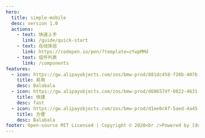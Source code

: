 ```yaml
---
hero:
  title: simple-mobile
  desc: version 1.0
  actions:
    - text: 快速上手
      link: /guide/quick-start
    - text: 在线体验
      link: https://codepen.io/pen/?template=zYwpMMd
    - text: 组件列表
      link: /components
features:
  - icon: https://gw.alipayobjects.com/zos/bmw-prod/881dc458-f20b-407b-947a-95104b5ec82b/k79dm8ih_w144_h144.png
    title: 易用
    desc: Balabala
  - icon: https://gw.alipayobjects.com/zos/bmw-prod/d60657df-0822-4631-9d7c-e7a869c2f21c/k79dmz3q_w126_h126.png
    title: 快捷
    desc: fast
  - icon: https://gw.alipayobjects.com/zos/bmw-prod/d1ee0c6f-5aed-4a45-a507-339a4bfe076c/k7bjsocq_w144_h144.png
    title: 方便 
    desc: Balabala
footer: Open-source MIT Licensed | Copyright © 2020<br />Powered by [dumi](https://d.umijs.org)
---
```


<!-- ## Hello simple-mobile! -->
